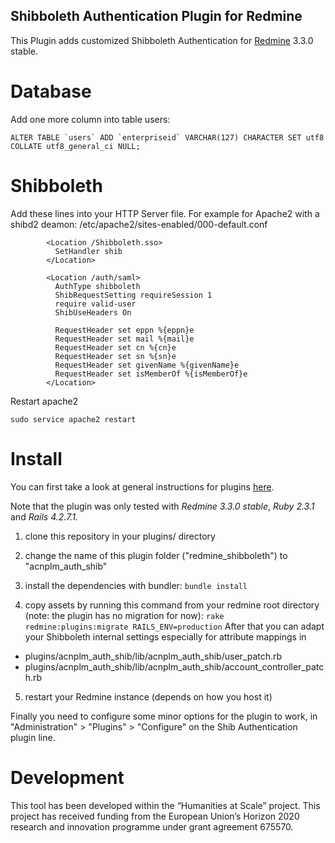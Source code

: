 ## Shibboleth Authentication Plugin for Redmine
This Plugin adds customized Shibboleth Authentication for [Redmine](http://www.redmine.org) 3.3.0 stable.

# Database
Add one more column into table users:
```
ALTER TABLE `users` ADD `enterpriseid` VARCHAR(127) CHARACTER SET utf8 COLLATE utf8_general_ci NULL;
```

# Shibboleth

Add these lines into your HTTP Server file. For example for Apache2 with a shibd2 deamon: /etc/apache2/sites-enabled/000-default.conf
```
        <Location /Shibboleth.sso>
          SetHandler shib
        </Location>

        <Location /auth/saml>
          AuthType shibboleth
          ShibRequestSetting requireSession 1
          require valid-user
          ShibUseHeaders On

          RequestHeader set eppn %{eppn}e
          RequestHeader set mail %{mail}e
          RequestHeader set cn %{cn}e
          RequestHeader set sn %{sn}e
          RequestHeader set givenName %{givenName}e
          RequestHeader set isMemberOf %{isMemberOf}e
        </Location>
```

Restart apache2

```sudo service apache2 restart```

# Install

You can first take a look at general instructions for plugins [here](http://www.redmine.org/wiki/redmine/Plugins).

Note that the plugin was only tested with *Redmine 3.3.0 stable*, *Ruby 2.3.1* and *Rails 4.2.7.1*.

1. clone this repository in your plugins/ directory

2. change the name of this plugin folder ("redmine_shibboleth") to "acnplm_auth_shib"

3. install the dependencies with bundler: 
    ```bundle install```

4. copy assets by running this command from your redmine root directory (note: the plugin has no migration for now):
```rake redmine:plugins:migrate RAILS_ENV=production```
After that you can adapt your Shibboleth internal settings especially for attribute mappings in
  - plugins/acnplm_auth_shib/lib/acnplm_auth_shib/user_patch.rb
  - plugins/acnplm_auth_shib/lib/acnplm_auth_shib/account_controller_patch.rb

5. restart your Redmine instance (depends on how you host it)

Finally you need to configure some minor options for the plugin to work, in "Administration" > "Plugins" > "Configure" on the Shib Authentication plugin line.


# Development

This tool has been developed within the “Humanities at Scale” project.
This project has received funding from the European Union’s Horizon 2020 research and innovation programme under grant agreement 675570.
